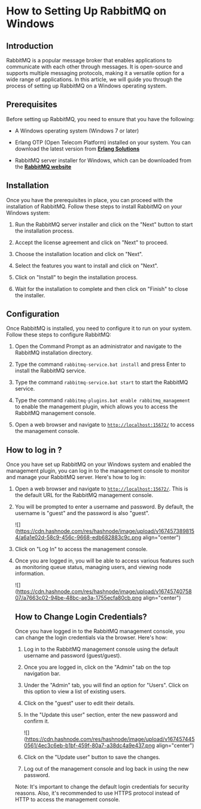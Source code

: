 # How to Setting Up RabbitMQ on Windows

## **Introduction**

RabbitMQ is a popular message broker that enables applications to communicate with each other through messages. It is open-source and supports multiple messaging protocols, making it a versatile option for a wide range of applications. In this article, we will guide you through the process of setting up RabbitMQ on a Windows operating system.

## **Prerequisites**

Before setting up RabbitMQ, you need to ensure that you have the following:

* A Windows operating system (Windows 7 or later)
    
* Erlang OTP (Open Telecom Platform) installed on your system. You can download the latest version from [**Erlang Solutions**](https://www.erlang.org/downloads)
    
* RabbitMQ server installer for Windows, which can be downloaded from the [**RabbitMQ website**](https://www.rabbitmq.com/install-windows.html)
    

## **Installation**

Once you have the prerequisites in place, you can proceed with the installation of RabbitMQ. Follow these steps to install RabbitMQ on your Windows system:

1. Run the RabbitMQ server installer and click on the "Next" button to start the installation process.
    
2. Accept the license agreement and click on "Next" to proceed.
    
3. Choose the installation location and click on "Next".
    
4. Select the features you want to install and click on "Next".
    
5. Click on "Install" to begin the installation process.
    
6. Wait for the installation to complete and then click on "Finish" to close the installer.
    

## **Configuration**

Once RabbitMQ is installed, you need to configure it to run on your system. Follow these steps to configure RabbitMQ:

1. Open the Command Prompt as an administrator and navigate to the RabbitMQ installation directory.
    
2. Type the command `rabbitmq-service.bat install` and press Enter to install the RabbitMQ service.
    
3. Type the command `rabbitmq-service.bat start` to start the RabbitMQ service.
    
4. Type the command `rabbitmq-plugins.bat enable rabbitmq_management` to enable the management plugin, which allows you to access the RabbitMQ management console.
    
5. Open a web browser and navigate to [`http://localhost:15672/`](http://localhost:15672/) to access the management console.
    

## How to log in ?

Once you have set up RabbitMQ on your Windows system and enabled the management plugin, you can log in to the management console to monitor and manage your RabbitMQ server. Here's how to log in:

1. Open a web browser and navigate to [`http://localhost:15672/`](http://localhost:15672/). This is the default URL for the RabbitMQ management console.
    
2. You will be prompted to enter a username and password. By default, the username is "guest" and the password is also "guest".
    
    ![](https://cdn.hashnode.com/res/hashnode/image/upload/v1674573898154/a6a1e02d-58c9-456c-9668-edb682883c9c.png align="center")
    
3. Click on "Log In" to access the management console.
    
4. Once you are logged in, you will be able to access various features such as monitoring queue status, managing users, and viewing node information.
    
    ![](https://cdn.hashnode.com/res/hashnode/image/upload/v1674574075807/a7663c02-94be-48bc-ae3a-1755ecfa80cb.png align="center")
    
    ## How to Change Login Credentials?
    
    Once you have logged in to the RabbitMQ management console, you can change the login credentials via the browser. Here's how:
    
    1. Log in to the RabbitMQ management console using the default username and password (guest/guest).
        
    2. Once you are logged in, click on the "Admin" tab on the top navigation bar.
        
    3. Under the "Admin" tab, you will find an option for "Users". Click on this option to view a list of existing users.
        
    4. Click on the "guest" user to edit their details.
        
    5. In the "Update this user" section, enter the new password and confirm it.
        
        ![](https://cdn.hashnode.com/res/hashnode/image/upload/v1674574450561/4ec3c6eb-b1bf-459f-80a7-a38dc4a9e437.png align="center")
        
    6. Click on the "Update user" button to save the changes.
        
    7. Log out of the management console and log back in using the new password.
        
    
    Note: It's important to change the default login credentials for security reasons. Also, it's recommended to use HTTPS protocol instead of HTTP to access the management console.